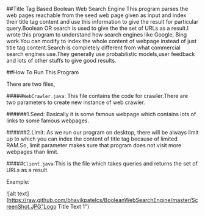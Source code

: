 ##Title Tag Based Boolean Web Search Engine
This program parses the web pages reachable from the seed web page given as input and index their title tag content and use this information to give the result for particular query.Boolean OR search is used to give the the set of URLs as a result.I wrote this program to understand how search engines like Google, Bing work.You can modify to index the whole content of webpage instead of just title tag content.Search is completely different from what commercial search engines use.They generally use probabilistic models,user feedback and lots of other stuffs to give good results.


##How To Run This Program

There are two files,

#####`WebCrawler.java`: This file contains the code for crawler.There are two parameters to create new instance of web crawler.

######1.Seed: Basically it is some famous webpage which contains lots of links to some famous webpages.

######2.Limit: As we run our program on desktop, there will be always limit up to which you can index the content of title tag because of limited RAM.So, limit parameter makes sure that program does not visit more webpages than limit.


#####`Client.java`:This is the file which takes queries and returns the set of URLs as a result.

Example:

![alt text](https://raw.github.com/bhavikpatelcs/BooleanWebSearchEngine/master/ScreenShot.JPG"Logo Title Text 1")

